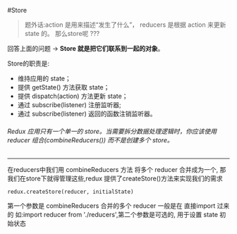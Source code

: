 #Store

>题外话:action 是用来描述“发生了什么”， reducers 是根据 action 来更新 state 的。 那么store呢 ???

回答上面的问题 ->   **Store 就是把它们联系到一起的对象**。

Store的职责是:
>
- 维持应用的 state；
- 提供 getState() 方法获取 state；
- 提供 dispatch(action) 方法更新 state；
- 通过 subscribe(listener) 注册监听器;
- 通过 subscribe(listener) 返回的函数注销监听器。

###### Redux 应用只有一个单一的 store。当需要拆分数据处理逻辑时，你应该使用 reducer 组合(combineReducers()) 而不是创建多个 store。
----
在reducers中我们用 combineReducers 方法 将多个 reducer 合并成为一个, 那我们在store下就得管理这些,redux 提供了createStore()方法来实现我们的需求

    redux.createStore(reducer, initialState)

第一个参数是 combineReducers 合并的多个 reducer 一般是在 直接import 过来的 如:import reducer from './reducers',第二个参数是可选的, 用于设置 state 初始状态







